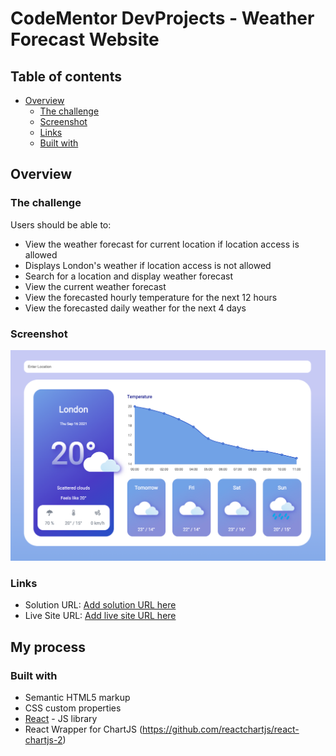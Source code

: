 # CodeMentor DevProjects - Weather Forecast Website

## Table of contents

- [Overview](#overview)
  - [The challenge](#the-challenge)
  - [Screenshot](#screenshot)
  - [Links](#links)
  - [Built with](#built-with)

## Overview

### The challenge

Users should be able to:

- View the weather forecast for current location if location access is allowed
- Displays London's weather if location access is not allowed
- Search for a location and display weather forecast
- View the current weather forecast
- View the forecasted hourly temperature for the next 12 hours
- View the forecasted daily weather for the next 4 days

### Screenshot

![A Preview of the Weather Forecast Website](./screenshot.png)

### Links

- Solution URL: [Add solution URL here](https://your-solution-url.com)
- Live Site URL: [Add live site URL here](https://your-live-site-url.com)

## My process

### Built with

- Semantic HTML5 markup
- CSS custom properties
- [React](https://reactjs.org/) - JS library
- React Wrapper for ChartJS (https://github.com/reactchartjs/react-chartjs-2)

